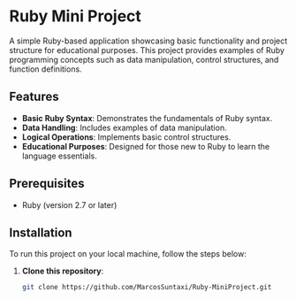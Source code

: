 # Ruby Mini Project

A simple Ruby-based application showcasing basic functionality and project structure for educational purposes. This project provides examples of Ruby programming concepts such as data manipulation, control structures, and function definitions.

## Features

- **Basic Ruby Syntax**: Demonstrates the fundamentals of Ruby syntax.
- **Data Handling**: Includes examples of data manipulation.
- **Logical Operations**: Implements basic control structures.
- **Educational Purposes**: Designed for those new to Ruby to learn the language essentials.

## Prerequisites

- Ruby (version 2.7 or later)

## Installation

To run this project on your local machine, follow the steps below:

1. **Clone this repository**:
   ```bash
   git clone https://github.com/MarcosSuntaxi/Ruby-MiniProject.git
